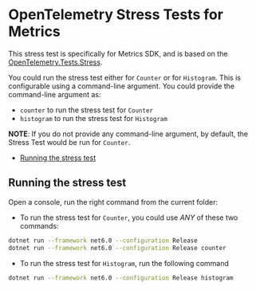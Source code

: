 # OpenTelemetry Stress Tests for Metrics

This stress test is specifically for Metrics SDK, and is based on the
[OpenTelemetry.Tests.Stress](../OpenTelemetry.Tests.Stress/README.md).

You could run the stress test either for `Counter` or for `Histogram`. This is
configurable using a command-line argument. You could provide the command-line
argument as:

- `counter` to run the stress test for `Counter`
- `histogram` to run the stress test for `Histogram`

**NOTE**: If you do not provide any command-line argument, by default, the
Stress Test would be run for `Counter`.

- [Running the stress test](#running-the-stress-test)

## Running the stress test

Open a console, run the right command from the current folder:

- To run the stress test for `Counter`, you could use _ANY_ of these two
  commands:

```sh
dotnet run --framework net6.0 --configuration Release
dotnet run --framework net6.0 --configuration Release counter 
```

- To run the stress test for `Histogram`, run the following command

```sh
dotnet run --framework net6.0 --configuration Release histogram
```
